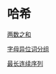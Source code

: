 # 哈希

[两数之和](两数之和/两数之和.md "两数之和")

[字母异位词分组](字母异位词分组/字母异位词分组.md "字母异位词分组")

[最长连续序列](最长连续序列/最长连续序列.md "最长连续序列")
